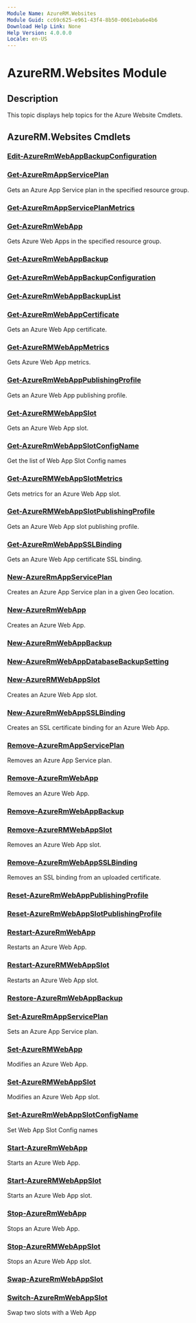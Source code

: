 ```yaml
---
Module Name: AzureRM.Websites
Module Guid: cc69c625-e961-43f4-8b50-0061eba6e4b6
Download Help Link: None
Help Version: 4.0.0.0
Locale: en-US
---
```


# AzureRM.Websites Module
## Description
This topic displays help topics for the Azure Website Cmdlets.

## AzureRM.Websites Cmdlets
### [Edit-AzureRmWebAppBackupConfiguration](Edit-AzureRmWebAppBackupConfiguration.md)


### [Get-AzureRmAppServicePlan](Get-AzureRmAppServicePlan.md)
Gets an Azure App Service plan in the specified resource group.

### [Get-AzureRmAppServicePlanMetrics](Get-AzureRmAppServicePlanMetrics.md)


### [Get-AzureRmWebApp](Get-AzureRmWebApp.md)
Gets Azure Web Apps in the specified resource group.

### [Get-AzureRmWebAppBackup](Get-AzureRmWebAppBackup.md)


### [Get-AzureRmWebAppBackupConfiguration](Get-AzureRmWebAppBackupConfiguration.md)


### [Get-AzureRmWebAppBackupList](Get-AzureRmWebAppBackupList.md)


### [Get-AzureRmWebAppCertificate](Get-AzureRmWebAppCertificate.md)
Gets an Azure Web App certificate.

### [Get-AzureRMWebAppMetrics](Get-AzureRMWebAppMetrics.md)
Gets Azure Web App metrics.

### [Get-AzureRmWebAppPublishingProfile](Get-AzureRmWebAppPublishingProfile.md)
Gets an Azure Web App publishing profile.

### [Get-AzureRMWebAppSlot](Get-AzureRMWebAppSlot.md)
Gets an Azure Web App slot.

### [Get-AzureRmWebAppSlotConfigName](Get-AzureRmWebAppSlotConfigName.md)
Get the list of Web App Slot Config names

### [Get-AzureRMWebAppSlotMetrics](Get-AzureRMWebAppSlotMetrics.md)
Gets metrics for an Azure Web App slot.

### [Get-AzureRMWebAppSlotPublishingProfile](Get-AzureRMWebAppSlotPublishingProfile.md)
Gets an Azure Web App slot publishing profile.

### [Get-AzureRmWebAppSSLBinding](Get-AzureRmWebAppSSLBinding.md)
Gets an Azure Web App certificate SSL binding.

### [New-AzureRmAppServicePlan](New-AzureRmAppServicePlan.md)
Creates an Azure App Service plan in a given Geo location.

### [New-AzureRmWebApp](New-AzureRmWebApp.md)
Creates an Azure Web App.

### [New-AzureRmWebAppBackup](New-AzureRmWebAppBackup.md)


### [New-AzureRmWebAppDatabaseBackupSetting](New-AzureRmWebAppDatabaseBackupSetting.md)


### [New-AzureRMWebAppSlot](New-AzureRMWebAppSlot.md)
Creates an Azure Web App slot.

### [New-AzureRmWebAppSSLBinding](New-AzureRmWebAppSSLBinding.md)
Creates an SSL certificate binding for an Azure Web App.

### [Remove-AzureRmAppServicePlan](Remove-AzureRmAppServicePlan.md)
Removes an Azure App Service plan.

### [Remove-AzureRmWebApp](Remove-AzureRmWebApp.md)
Removes an Azure Web App.

### [Remove-AzureRmWebAppBackup](Remove-AzureRmWebAppBackup.md)


### [Remove-AzureRMWebAppSlot](Remove-AzureRMWebAppSlot.md)
Removes an Azure Web App slot.

### [Remove-AzureRmWebAppSSLBinding](Remove-AzureRmWebAppSSLBinding.md)
Removes an SSL binding from an uploaded certificate.

### [Reset-AzureRmWebAppPublishingProfile](Reset-AzureRmWebAppPublishingProfile.md)


### [Reset-AzureRmWebAppSlotPublishingProfile](Reset-AzureRmWebAppSlotPublishingProfile.md)


### [Restart-AzureRmWebApp](Restart-AzureRmWebApp.md)
Restarts an Azure Web App.

### [Restart-AzureRMWebAppSlot](Restart-AzureRMWebAppSlot.md)
Restarts an Azure Web App slot.

### [Restore-AzureRmWebAppBackup](Restore-AzureRmWebAppBackup.md)


### [Set-AzureRmAppServicePlan](Set-AzureRmAppServicePlan.md)
Sets an Azure App Service plan.

### [Set-AzureRMWebApp](Set-AzureRMWebApp.md)
Modifies an Azure Web App.

### [Set-AzureRMWebAppSlot](Set-AzureRMWebAppSlot.md)
Modifies an Azure Web App slot.

### [Set-AzureRmWebAppSlotConfigName](Set-AzureRmWebAppSlotConfigName.md)
Set Web App Slot Config names

### [Start-AzureRmWebApp](Start-AzureRmWebApp.md)
Starts an Azure Web App.

### [Start-AzureRMWebAppSlot](Start-AzureRMWebAppSlot.md)
Starts an Azure Web App slot.

### [Stop-AzureRmWebApp](Stop-AzureRmWebApp.md)
Stops an Azure Web App.

### [Stop-AzureRMWebAppSlot](Stop-AzureRMWebAppSlot.md)
Stops an Azure Web App slot.

### [Swap-AzureRmWebAppSlot](Swap-AzureRmWebAppSlot.md)


### [Switch-AzureRmWebAppSlot](Switch-AzureRmWebAppSlot.md)
Swap two slots with a Web App

